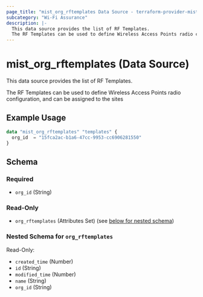 ```yaml
---
page_title: "mist_org_rftemplates Data Source - terraform-provider-mist"
subcategory: "Wi-Fi Assurance"
description: |-
  This data source provides the list of RF Templates.
  The RF Templates can be used to define Wireless Access Points radio configuration, and can be assigned to the sites
---
```


# mist_org_rftemplates (Data Source)

This data source provides the list of RF Templates.

The RF Templates can be used to define Wireless Access Points radio configuration, and can be assigned to the sites


## Example Usage

```terraform
data "mist_org_rftemplates" "templates" {
  org_id  = "15fca2ac-b1a6-47cc-9953-cc6906281550"
}
```

<!-- schema generated by tfplugindocs -->
## Schema

### Required

- `org_id` (String)

### Read-Only

- `org_rftemplates` (Attributes Set) (see [below for nested schema](#nestedatt--org_rftemplates))

<a id="nestedatt--org_rftemplates"></a>
### Nested Schema for `org_rftemplates`

Read-Only:

- `created_time` (Number)
- `id` (String)
- `modified_time` (Number)
- `name` (String)
- `org_id` (String)